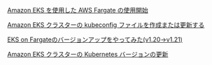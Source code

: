 [Amazon EKS を使用した AWS Fargate の使用開始](https://docs.aws.amazon.com/ja_jp/eks/latest/userguide/fargate-getting-started.html)

[Amazon EKS クラスターの kubeconfig ファイルを作成または更新する](https://docs.aws.amazon.com/ja_jp/eks/latest/userguide/create-kubeconfig.html)

[EKS on Fargateのバージョンアップをやってみた(v1.20→v1.21)](https://qiita.com/wadason/items/b57443f2a4c81f6580a9)

[Amazon EKS クラスターの Kubernetes バージョンの更新](https://docs.aws.amazon.com/ja_jp/eks/latest/userguide/update-cluster.html)

